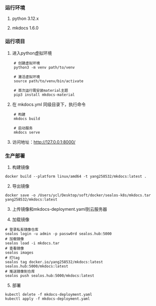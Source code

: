 ### 运行环境

1. python 3.12.x

2. mkdocs 1.6.0

### 运行项目

1. 进入python虚拟环境

```
    # 创建虚拟环境
    python3 -m venv path/to/venv

    # 激活虚拟环境
    source path/to/venv/bin/activate

    # 首次运行需安装material主题
    pip3 install mkdocs-material
```

2. 在 mkdocs.yml 同级目录下，执行命令

```
    # 构建
    mkdocs build

    # 启动服务
    mkdocs serve
```

3. 访问地址：http://127.0.0.1:8000/

### 生产部署

1. 构建镜像
```
docker build --platform linux/amd64 -t yang258532/mkdocs:latest . 
```

2. 导出镜像
```
docker save -o /Users/ycl/Desktop/soft/docker/sealos-k8s/mkdocs.tar yang258532/mkdocs:latest
```

3. 上传镜像和mkdocs-deployment.yaml到云服务器

4. 加载镜像
```
# 登录私有镜像仓库
sealos login -u admin -p passw0rd sealos.hub:5000
# 加载镜像
sealos load -i mkdocs.tar
# 查看镜像
sealos images
# 打tag
sealos tag docker.io/yang258532/mkdocs:latest sealos.hub:5000/mkdocs:latest
# 推送镜像到仓库
sealos push sealos.hub:5000/mkdocs:latest
```

5. 部署
```
kubectl delete -f mkdocs-deployment.yaml
kubectl apply -f mkdocs-deployment.yaml
```